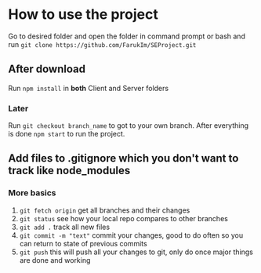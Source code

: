 # How to use the project

Go to desired folder and open the folder in command prompt or bash and run
`git clone https://github.com/FarukIm/SEProject.git`

## After download

Run `npm install` in **both** Client and Server folders

### Later

Run `git checkout branch_name` to got to your own branch.
After everything is done `npm start` to run the project.

## Add files to .gitignore which you don't want to track like node_modules

### More basics

1.  `git fetch origin` get all branches and their changes
2.  `git status` see how your local repo compares to other branches
3.  `git add .` track all new files
4.  `git commit -m "text"` commit your changes, good to do often so you can return to state of previous commits
5.  `git push` this will push all your changes to git, only do once major things are done and working

